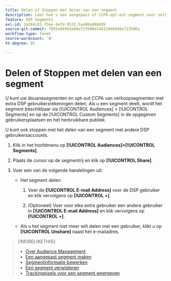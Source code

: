 ```yaml
---
title: Delen of Stoppen met delen van een segment
description: Leer hoe u een aangepast of CCPA-opt-out-segment voor verkoop kunt delen of niet meer delen met andere DSP gebruikersaccounts.
feature: DSP Segments
exl-id: 3a284c81-73ee-4efd-9532-5ae00a000dd9
source-git-commit: 7055a9b9d3a68ef2f690e146128d6946e713586a
workflow-type: tm+mt
source-wordcount: '0'
ht-degree: 0%

---
```


# Delen of Stoppen met delen van een segment

U kunt uw douanesegmenten en opt-out CCPA van verkoopsegmenten met extra DSP gebruikersrekeningen delen. Als u een segment deelt, wordt het segment beschikbaar via [!UICONTROL Audiences] > [!UICONTROL Segments] en op de [!UICONTROL Custom Segments] in de opgegeven gebruikersplaatsen en het herbruikbare publiek.

U kunt ook stoppen met het delen van een segment met andere DSP gebruikersaccounts.

1. Klik in het hoofdmenu op **[!UICONTROL Audiences]>[!UICONTROL Segments]**.

1. Plaats de cursor op de segmentrij en klik op **[!UICONTROL Share]**.

1. Voer een van de volgende handelingen uit:

   * Het segment delen:

      1. Voer de **[!UICONTROL E-mail Address]** voor de DSP gebruiker en klik vervolgens op **[!UICONTROL +]**.

      1. (Optioneel) Voer voor elke extra gebruiker een andere gebruiker in **[!UICONTROL E-mail Address]** en klik vervolgens op **[!UICONTROL +]**.
   * Als u het segment niet meer wilt delen met een gebruiker, klikt u op **[!UICONTROL Unshare]** naast het e-mailadres.


>[!MORELIKETHIS]
>
>* [Over Audience Management](audience-about.md)
>* [Een aangepast segment maken](custom-segment-create.md)
>* [Segmentinformatie bewerken](segment-edit.md)
>* [Een segment verwijderen](segment-delete.md)
>* [Trackingpixels voor een segment weergeven](segment-view-pixels.md)


